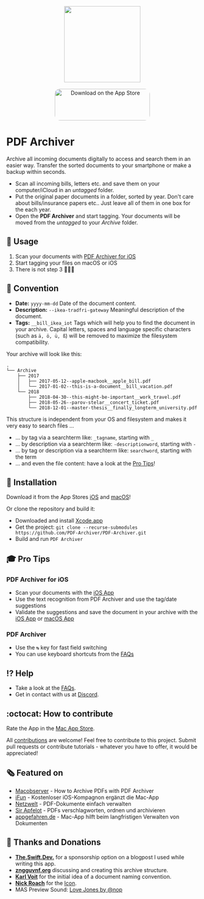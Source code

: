 <p align="center">
<a href="https://apps.apple.com/app/apple-store/id1433801905?pt=118993774&ct=GitHub&mt=8" target="itunes_store">
  <img src="assets/AppIcon.svg" width="200px">
</a>
<br>
<br>
<a href="https://apps.apple.com/de/app/pdf-archiver/id1433801905?itsct=apps_box_badge&amp;itscg=30200" style="display: inline-block; overflow: hidden; border-radius: 13px; width: 250px; height: 83px;"><img src="https://tools.applemediaservices.com/api/badges/download-on-the-app-store/black/de-de?size=250x83&amp;releaseDate=1539734400" alt="Download on the App Store" style="border-radius: 13px; width: 250px; height: 83px;"></a>
</p>

# PDF Archiver

Archive all incoming documents digitally to access and search them in an easier way.
Transfer the sorted documents to your smartphone or make a backup within seconds.

* Scan all incoming bills, letters etc. and save them on your computer/iCloud in an *untagged* folder.
* Put the original paper documents in a folder, sorted by year. Don't care about bills/insurance papers etc.. Just leave all of them in one box for the each year.
* Open the **PDF Archiver** and start tagging. Your documents will be moved from the *untagged* to your *Archive* folder.

## :rocket: Usage
1. Scan your documents with [PDF Archiver for iOS](http://ios.pdf-archiver.io)
2. Start tagging your files on macOS or iOS
3. There is not step 3 🤷🏻‍♂️

## :scroll: Convention
* **Date:** `yyyy-mm-dd` Date of the document content.
* **Description:** `--ikea-tradfri-gateway` Meaningful description of the document.
* **Tags:** `__bill_ikea_iot` Tags which will help you to find the document in your archive.
Capital letters, spaces and language specific characters (such as `ä, ö, ü, ß`) will be removed to maximize the filesystem compatibility.

Your archive will look like this:
```
.
└── Archive
    ├── 2017
    │   ├── 2017-05-12--apple-macbook__apple_bill.pdf
    │   └── 2017-01-02--this-is-a-document__bill_vacation.pdf
    └── 2018
        ├── 2018-04-30--this-might-be-important__work_travel.pdf
        ├── 2018-05-26--parov-stelar__concert_ticket.pdf
        └── 2018-12-01--master-thesis__finally_longterm_university.pdf
```

This structure is independent from your OS and filesystem and makes it very easy to search files ...
* ... by tag via a searchterm like: `_tagname`, starting with `_`
* ... by description via a searchterm like: `-descriptionword`, starting with `-`
* ... by tag or description via a searchterm like: `searchword`,  starting with the term
* ... and even the file content: have a look at the [Pro Tips](#pro-tips)!


## :floppy_disk: Installation
Download it from the App Stores [iOS](http://ios.pdf-archiver.io) and [macOS](http://macos.pdf-archiver.io)!

Or clone the repository and build it:
* Downloaded and install [Xcode.app](https://apps.apple.com/app/xcode/id497799835)
* Get the project: `git clone --recurse-submodules https://github.com/PDF-Archiver/PDF-Archiver.git`
* Build and run `PDF Archiver`

## <a name="pro-tips"></a>:mortar_board: Pro Tips
### PDF Archiver for iOS
* Scan your documents with the [iOS App](http://ios.pdf-archiver.io)
* Use the text recognition from PDF Archiver and use the tag/date suggestions
* Validate the suggestions and save the document in your archive with the [iOS App](http://ios.pdf-archiver.io) or [macOS App](http://macos.pdf-archiver.io)

### PDF Archiver
* Use the `↹` key for fast field switching
* You can use keyboard shortcuts from the [FAQs](https://pdf-archiver.io/faq)

## :interrobang: Help
* Take a look at the [FAQs](https://pdf-archiver.io/faq).
* Get in contact with us at [Discord](http://discord.pdf-archiver.io).

## :octocat: How to contribute
Rate the App in the [Mac App Store](http://macos.pdf-archiver.io).

All [contributions](https://github.com/PDF-Archiver/PDF-Archiver/blob/develop/.github/CONTRIBUTING.md) are welcome!
Feel free to contribute to this project.
Submit pull requests or contribute tutorials - whatever you have to offer, it would be appreciated!

## :newspaper_roll: Featured on
* [Macobserver](https://www.macobserver.com/reviews/quick-look/review-pdf-archiver/) - How to Archive PDFs with PDF Archiver
* [iFun](https://www.ifun.de/pdf-archiver-kostenloser-ios-kompagnon-ergaenzt-die-mac-app-128930/) - Kostenloser iOS-Kompagnon ergänzt die Mac-App
* [Netzwelt](https://www.netzwelt.de/download/24613-pdf-archiver.html) - PDF-Dokumente einfach verwalten
* [Sir Apfelot](https://www.sir-apfelot.de/pdf-archiver-22021/) - PDFs verschlagworten, ordnen und archivieren
* [appgefahren.de](https://www.appgefahren.de/pdf-archiver-praktische-mac-app-hilft-beim-langfristigen-verwalten-von-dokumenten-220759.html) - Mac-App hilft beim langfristigen Verwalten von Dokumenten

## :book: Thanks and Donations
* [**The.Swift.Dev.**](https://theswiftdev.com/2018/05/17/how-to-use-icloud-drive-documents/) for a sponsorship option on a blogpost I used while writing this app.
* [**zngguvnf.org**](https://zngguvnf.org) discussing and creating this archive structure.
* [**Karl Voit**](http://karl-voit.at/managing-digital-photographs/) for the initial idea of a document naming convention.
* [**Nick Roach**](https://www.elegantthemes.com) for the [Icon](https://www.iconfinder.com/icons/1055071/document_file_icon).
* MAS Preview Sound: [Love Jones by @nop](http://dig.ccmixter.org/files/Lancefield/50789)
